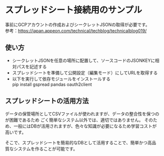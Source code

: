 # スプレッドシート接続用のサンプル
事前にGCPアカウントの作成およびシークレットJSONの取得が必要です。<BR>
参考：https://japan.appeon.com/technical/techblog/technicalblog019/

## 使い方
- シークレットJSONを任意の場所に配置して、ソースコードのJSONKEYに相対パスを記述する
- スプレッドシートを準備して公開設定（編集モード）にしてURLを取得する
- 以下を実行して依存モジュールをインストールする<BR>
pip install gspread pandas oauth2client

## スプレッドシートの活用方法
データの保管場所としてCSVファイルが使われますが、データの整合性を保つのが困難であるため
ごく簡単なシステム以外では、適切ではありません。
そのため、一般にはDBが活用されますが、色々な知識が必要になるため学習コストが高いです。

そこで、スプレッドシートを簡易的なDBとして活用することで、簡単かつ高品質なシステムを作ることが可能です。

